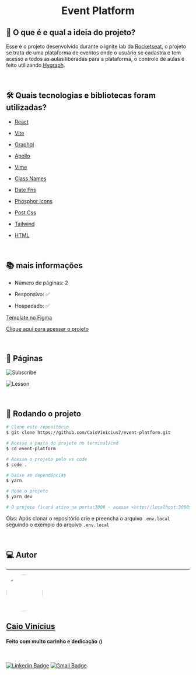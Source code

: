 <h1 align="center"> 
	Event Platform
</h1>

## 💭 O que é e qual a ideia do projeto?

Esse é o projeto desenvolvido durante o ignite lab da [Rocketseat](https://www.rocketseat.com.br/), o projeto se trata de uma plataforma de eventos onde o usuário se cadastra e tem acesso a todos as aulas liberadas para a plataforma, o controle de aulas é feito utilizando [Hygraph](https://hygraph.com/).

<br>

## 🛠 Quais tecnologias e bibliotecas foram utilizadas?

- [React](https://pt-br.reactjs.org/)

- [Vite](https://vitejs.dev/)

- [Graphql](https://graphql.org/)

- [Apollo](https://www.apollographql.com/)

- [Vime](https://vimejs.com/)

- [Class Names](https://www.npmjs.com/package/classnames)

- [Date Fns](https://date-fns.org/)

- [Phosphor Icons](https://phosphoricons.com/)

- [Post Css](https://postcss.org/)

- [Tailwind](https://tailwindui.com/)

- [HTML](https://developer.mozilla.org/pt-BR/docs/Web/HTML)

<br>

## 📚 mais informações

- Número de páginas: 2

- Responsivo: ✅

- Hospedado: ✅

[Template no Figma](<https://www.figma.com/file/mduAL4RwfAD3Ab3TLK9CjK/Plataforma-de-evento---Ignite-Lab-(Community)-(Community)?node-id=0%3A1>)

[Clique aqui para acessar o projeto](https://event-platform-4swwaggni-caiovinicius7.vercel.app/)

<br>

## 📝 Páginas

![Subscribe](https://i.imgur.com/6HOJll5.png)

![Lesson](https://i.imgur.com/rvbX9PC.png)

<br>

## 🎲 Rodando o projeto

```bash
# Clone este repositório
$ git clone https://github.com/CaioVinicius7/event-platform.git

# Acesse a pasta do projeto no terminal/cmd
$ cd event-platform

# Acesse o projeto pelo vs code
$ code .

# baixe as dependências
$ yarn

# Rode o projeto
$ yarn dev

# O projeto ficará ativo na porta:3000 - acesse <http://localhost:3000>
```

Obs: Após clonar o repositório crie e preencha o arquivo `.env.local` seguindo o exemplo do arquivo `.env.local`

<br>

## 💻 Autor

---

<a href="https://www.linkedin.com/in/caio-vin%C3%ADcius-87a761200/">
 <img style="border-radius: 50%;" src="https://avatars.githubusercontent.com/u/62827681?s=400&u=f0b18831e6690a901f956d637933b9ee2dca3104&v=4" width="100px;" alt=""/>
 <br>
 <h2><b>Caio Vinícius</b></h2></a>

<h4> Feito com muito carinho e dedicação :) </h4>

<br>

[![Linkedin Badge](https://img.shields.io/badge/-caio%20vinícius-blue?style=flat-square&logo=Linkedin&logoColor=white&link=https://www.linkedin.com/in/tgmarinho/)](https://www.linkedin.com/in/caio-vin%C3%ADcius-87a761200/)
[![Gmail Badge](https://img.shields.io/badge/-caio1525pereira@gmail.com-c14438?style=flat-square&logo=Gmail&logoColor=white&link=mailto:caio1525pereira@gmail.com)](mailto:caio1525pereira@gmail.com)
